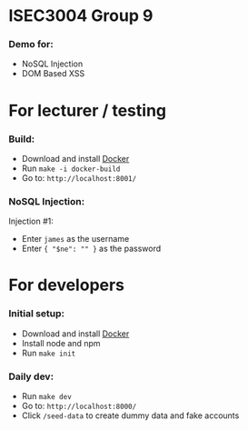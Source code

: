 # ISEC3004 Group 9

### Demo for:

-   NoSQL Injection
-   DOM Based XSS

# For lecturer / testing

### Build:

-   Download and install [Docker](https://www.docker.com/products/docker-desktop/)
-   Run `make -i docker-build`
-   Go to: `http://localhost:8001/`

### NoSQL Injection:

Injection #1:

-   Enter `james` as the username
-   Enter `{ "$ne": "" }` as the password

# For developers

### Initial setup:

-   Download and install [Docker](https://www.docker.com/products/docker-desktop/)
-   Install node and npm
-   Run `make init`

### Daily dev:

-   Run `make dev`
-   Go to: `http://localhost:8000/`
-   Click `/seed-data` to create dummy data and fake accounts
